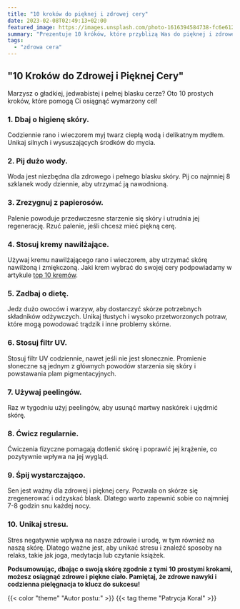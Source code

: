 ```yaml
---
title: "10 kroków do pięknej i zdrowej cery"
date: 2023-02-08T02:49:13+02:00
featured_image: https://images.unsplash.com/photo-1616394584738-fc6e612e71b9?ixlib=rb-4.0.3&ixid=MnwxMjA3fDB8MHxzZWFyY2h8MjN8fGJlYXV0eXxlbnwwfHwwfHw%3D&auto=format&fit=crop&w=500&q=60
summary: "Prezentuje 10 króków, które przyblizą Was do pięknej i zdrowej cery .."
tags:
  - "zdrowa cera"
---
```


## "10 Kroków do Zdrowej i Pięknej Cery"

Marzysz o gładkiej, jedwabistej i pełnej blasku cerze? Oto 10 prostych kroków, które pomogą Ci osiągnąć wymarzony cel!

### 1. Dbaj o higienę skóry.  
Codziennie rano i wieczorem myj twarz ciepłą wodą i delikatnym mydłem. Unikaj silnych i wysuszających środków do mycia.

### 2. Pij dużo wody.  
Woda jest niezbędna dla zdrowego i pełnego blasku skóry. Pij co najmniej 8 szklanek wody dziennie, aby utrzymać ją nawodnioną.

### 3. Zrezygnuj z papierosów.  
Palenie powoduje przedwczesne starzenie się skóry i utrudnia jej regenerację. Rzuć palenie, jeśli chcesz mieć piękną cerę.

### 4. Stosuj kremy nawilżające.  
Używaj kremu nawilżającego rano i wieczorem, aby utrzymać skórę nawilżoną i zmiękczoną. Jaki krem wybrać do swojej cery podpowiadamy w artykule [top 10 kremów](/2023/01/09/top-10-kremów-do-różnych-typów-cery.html/).

### 5. Zadbaj o dietę.  
Jedz dużo owoców i warzyw, aby dostarczyć skórze potrzebnych składników odżywczych. Unikaj tłustych i wysoko przetworzonych potraw, które mogą powodować trądzik i inne problemy skórne.

### 6. Stosuj filtr UV.  
Stosuj filtr UV codziennie, nawet jeśli nie jest słonecznie. Promienie słoneczne są jednym z głównych powodów starzenia się skóry i powstawania plam pigmentacyjnych.

### 7. Używaj peelingów.  
Raz w tygodniu użyj peelingów, aby usunąć martwy naskórek i ujędrnić skórę.

### 8. Ćwicz regularnie.  
Ćwiczenia fizyczne pomagają dotlenić skórę i poprawić jej krążenie, co pozytywnie wpływa na jej wygląd.

### 9. Śpij wystarczająco.  
Sen jest ważny dla zdrowej i pięknej cery. Pozwala on skórze się zregenerować i odzyskać blask. Dlatego warto zapewnić sobie co najmniej 7-8 godzin snu każdej nocy.

### 10. Unikaj stresu.  
Stres negatywnie wpływa na nasze zdrowie i urodę, w tym również na naszą skórę. Dlatego ważne jest, aby unikać stresu i znaleźć sposoby na relaks, takie jak joga, medytacja lub czytanie książek.
  
    
**Podsumowując, dbając o swoją skórę zgodnie z tymi 10 prostymi krokami, możesz osiągnąć zdrowe i piękne ciało. Pamiętaj, że zdrowe nawyki i codzienna pielęgnacja to klucz do sukcesu!**

 {{< color "theme" "Autor postu:" >}} {{< tag theme "Patrycja Koral" >}}  